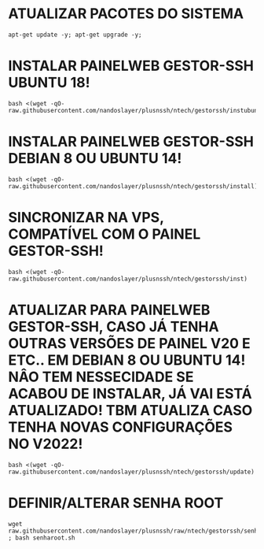 # ATUALIZAR PACOTES DO SISTEMA
```
apt-get update -y; apt-get upgrade -y;
```

# INSTALAR PAINELWEB GESTOR-SSH UBUNTU 18! 
```
bash <(wget -qO- raw.githubusercontent.com/nandoslayer/plusnssh/ntech/gestorssh/instubuntu)
```

# INSTALAR PAINELWEB GESTOR-SSH DEBIAN 8 OU UBUNTU 14! 
```
bash <(wget -qO- raw.githubusercontent.com/nandoslayer/plusnssh/ntech/gestorssh/install)
```

# SINCRONIZAR NA VPS, COMPATÍVEL COM O PAINEL GESTOR-SSH! 
```
bash <(wget -qO- raw.githubusercontent.com/nandoslayer/plusnssh/ntech/gestorssh/inst)
```

# ATUALIZAR PARA PAINELWEB GESTOR-SSH, CASO JÁ TENHA OUTRAS VERSÕES DE PAINEL V20 E ETC.. EM DEBIAN 8 OU UBUNTU 14! NÂO TEM NESSECIDADE SE ACABOU DE INSTALAR, JÁ VAI ESTÁ ATUALIZADO! TBM ATUALIZA CASO TENHA NOVAS CONFIGURAÇÕES NO V2022!
```
bash <(wget -qO- raw.githubusercontent.com/nandoslayer/plusnssh/ntech/gestorssh/update)
```

# DEFINIR/ALTERAR SENHA ROOT
```
wget raw.githubusercontent.com/nandoslayer/plusnssh/raw/ntech/gestorssh/senharoot.sh ; bash senharoot.sh
```
